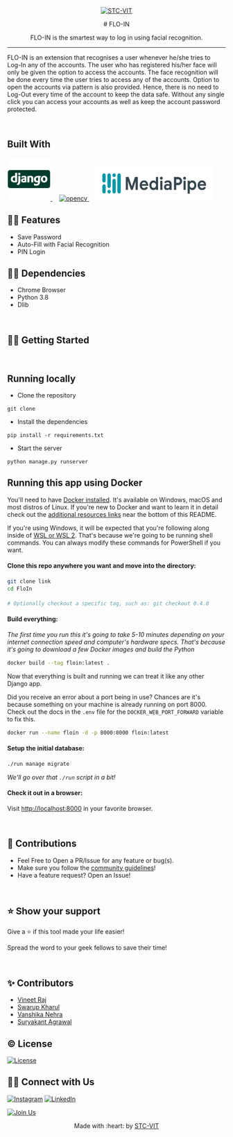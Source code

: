 <p align="center">
    <a href="https://stcvit.in/" target="_blank"><img src="https://github.com/STCVIT/STC-README/blob/master/gitbanner.png" title="STC-VIT" alt="STC-VIT"></a>
</p>

<center>
# FLO-IN


FLO-IN is the smartest way to log in using facial recognition.
</center>

---



FLO-IN is an extension that recognises a user whenever he/she tries to Log-In any of the accounts. The user who has registered his/her face will only be given the option to access the accounts. The face recognition will be done every time the user tries to access any of the accounts. Option to open the accounts via pattern is also provided. Hence, there is no need to Log-Out every time of the account to keep the data safe. Without any single click you can access your accounts as well as keep the account password protected.

<br>


## Built With

<a href="https://www.djangoproject.com/" target="_blank"> <img src="https://raw.githubusercontent.com/devicons/devicon/master/icons/django/django-original.svg" alt="django" width="100" height="100"/> </a> &nbsp; &nbsp; <a href="https://opencv.org/" target="_blank"> <img src="https://www.vectorlogo.zone/logos/opencv/opencv-ar21.svg" alt="opencv" width="200" height="90"/> </a> &nbsp; &nbsp; <a href="https://opencv.org/" target="_blank"> <img src="assets/mediapipe.png" alt="Mediapipe" width="270" height="80"/> </a>




## 💪🏻 Features
- Save Password
- Auto-Fill with Facial Recognition 
- PIN Login 



## 👨‍💻 Dependencies
 - Chrome Browser
 - Python 3.8
 - Dlib

<br>

## 🏃‍♀️ Getting Started
<br>
<h2>  Running locally  </h2>

- Clone the repository
```
git clone 
```
- Install the dependencies
```
pip install -r requirements.txt
```
- Start the server
```
python manage.py runserver
```

## Running this app using Docker

You'll need to have [Docker installed](https://docs.docker.com/get-docker/).
It's available on Windows, macOS and most distros of Linux. If you're new to
Docker and want to learn it in detail check out the [additional resources
links](#learn-more-about-docker-and-django) near the bottom of this README.

If you're using Windows, it will be expected that you're following along inside
of [WSL or WSL
2](https://nickjanetakis.com/blog/a-linux-dev-environment-on-windows-with-wsl-2-docker-desktop-and-more).
That's because we're going to be running shell commands. You can always modify
these commands for PowerShell if you want.

#### Clone this repo anywhere you want and move into the directory:

```sh
git clone link
cd FloIn

# Optionally checkout a specific tag, such as: git checkout 0.4.0
```

#### Build everything:

*The first time you run this it's going to take 5-10 minutes depending on your
internet connection speed and computer's hardware specs. That's because it's
going to download a few Docker images and build the Python*

```sh
docker build --tag floin:latest .
```

Now that everything is built and running we can treat it like any other Django
app.

Did you receive an error about a port being in use? Chances are it's because
something on your machine is already running on port 8000. Check out the docs
in the `.env` file for the `DOCKER_WEB_PORT_FORWARD` variable to fix this.

```sh
docker run --name floin -d -p 8000:8000 floin:latest
```

#### Setup the initial database:

```sh
./run manage migrate 
```

*We'll go over that `./run` script in a bit!*

#### Check it out in a browser:

Visit <http://localhost:8000> in your favorite browser.

<br>

## 🙌 Contributions

- Feel Free to Open a PR/Issue for any feature or bug(s).
- Make sure you follow the [community guidelines](https://docs.github.com/en/github/site-policy/github-community-guidelines)!
- Have a feature request? Open an Issue!

<br>

## ⭐ Show your support

Give a ⭐ if this tool made your life easier!

Spread the word to your geek fellows to save their time!

<br>

## ✨ Contributors
* [Vineet Raj](https://github.com/vinmik)
* [Swarup Kharul](https://github.com/SwarupKharul)
* [Vanshika Nehra](https://github.com/VanshikaNehra23)
* [Suryakant Agrawal](https://github.com/suryaa62)

## ©️ License
[![License](http://img.shields.io/:license-mit-blue.svg?style=flat-square)](http://badges.mit-license.org)

## 🤝🏻 Connect with Us
[![Instagram](https://img.shields.io/badge/Instagram-E4405F?style=for-the-badge&logo=instagram&logoColor=white)](https://www.instagram.com/mstcvit/)
[![LinkedIn](https://img.shields.io/badge/LinkedIn-0077B5?style=for-the-badge&logo=linkedin&logoColor=white)](https://www.linkedin.com/company/micvitvellore/mycompany/)

[![Join Us](https://img.shields.io/badge/Join%20Us-STC-VIT)](https://stcvit.in/)

<p align="center">
	Made with :heart: by <a href="https://stcvit.in/">STC-VIT</a>
</p>
